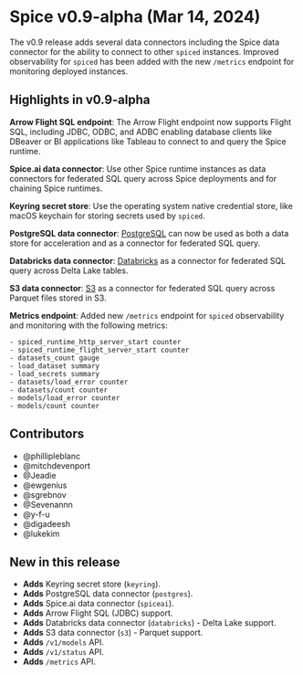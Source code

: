 # Spice v0.9-alpha (Mar 14, 2024)

The v0.9 release adds several data connectors including the Spice data connector for the ability to connect to other `spiced` instances. Improved observability for `spiced` has been added with the new `/metrics` endpoint for monitoring deployed instances.

## Highlights in v0.9-alpha

**Arrow Flight SQL endpoint**: The Arrow Flight endpoint now supports Flight SQL, including JDBC, ODBC, and ADBC enabling database clients like DBeaver or BI applications like Tableau to connect to and query the Spice runtime.

**Spice.ai data connector**: Use other Spice runtime instances as data connectors for federated SQL query across Spice deployments and for chaining Spice runtimes.

**Keyring secret store**: Use the operating system native credential store, like macOS keychain for storing secrets used by `spiced`.

**PostgreSQL data connector**: [PostgreSQL](https://www.postgresql.org/) can now be used as both a data store for acceleration and as a connector for federated SQL query.

**Databricks data connector**: [Databricks](https://www.databricks.com) as a connector for federated SQL query across Delta Lake tables.

**S3 data connector**: [S3](https://aws.amazon.com/s3/) as a connector for federated SQL query across Parquet files stored in S3.

**Metrics endpoint**: Added new `/metrics` endpoint for `spiced` observability and monitoring with the following metrics:

```
- spiced_runtime_http_server_start counter
- spiced_runtime_flight_server_start counter
- datasets_count gauge
- load_dataset summary
- load_secrets summary
- datasets/load_error counter
- datasets/count counter
- models/load_error counter
- models/count counter
```

## Contributors

- @phillipleblanc
- @mitchdevenport
- @Jeadie
- @ewgenius
- @sgrebnov
- @Sevenannn
- @y-f-u
- @digadeesh
- @lukekim

## New in this release

- **Adds** Keyring secret store (`keyring`).
- **Adds** PostgreSQL data connector (`postgres`).
- **Adds** Spice.ai data connector (`spiceai`).
- **Adds** Arrow Flight SQL (JDBC) support.
- **Adds** Databricks data connector (`databricks`) - Delta Lake support.
- **Adds** S3 data connector (`s3`) - Parquet support.
- **Adds** `/v1/models` API.
- **Adds** `/v1/status` API.
- **Adds** `/metrics` API.
